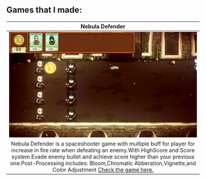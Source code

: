 ## Games that I made:

<table style="text-align: center;">
  <thead>
    <tr>
      <th width="50%"><a>Nebula Defender</a></th>
    <tr>
  </thead>
  <tbody>
    <tr>
      <td>
<img width="100%" src="https://github.com/kelvin-wu13/kelvin-wu13/blob/main/GIF/LastStand.gif"></a>
      </td>
    </tr>
    <tr>
      <td valign="text-top">Nebula Defender is a spaceshooter game with multiple buff for player for increase in fire rate when defeating an enemy.With HighScore and Score system.Evade enemy bullet and achieve score higher than your previous one.Post-Processing includes: Bloom,Chromatic Abberation,Vignette,and Color Adjustment <a href="https://github.com/kelvin-wu13/NebulaDefender"> Check the game here.</a></td></td>
    </tr>
  </tbody>
